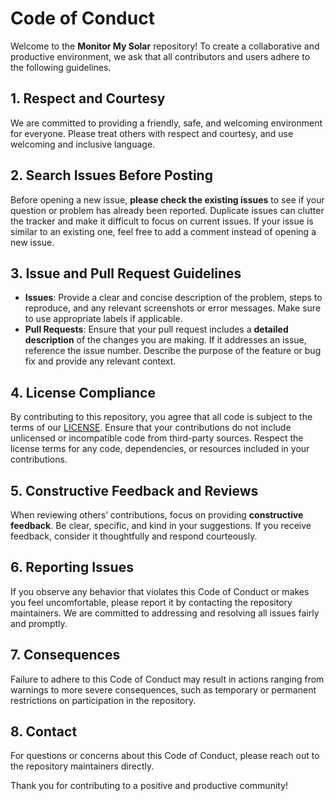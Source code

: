 # Code of Conduct

Welcome to the **Monitor My Solar** repository! To create a collaborative and productive environment, we ask that all contributors and users adhere to the following guidelines. 

## 1. Respect and Courtesy

We are committed to providing a friendly, safe, and welcoming environment for everyone. Please treat others with respect and courtesy, and use welcoming and inclusive language.

## 2. Search Issues Before Posting

Before opening a new issue, **please check the existing issues** to see if your question or problem has already been reported. Duplicate issues can clutter the tracker and make it difficult to focus on current issues. If your issue is similar to an existing one, feel free to add a comment instead of opening a new issue.

## 3. Issue and Pull Request Guidelines

- **Issues**: Provide a clear and concise description of the problem, steps to reproduce, and any relevant screenshots or error messages. Make sure to use appropriate labels if applicable.
- **Pull Requests**: Ensure that your pull request includes a **detailed description** of the changes you are making. If it addresses an issue, reference the issue number. Describe the purpose of the feature or bug fix and provide any relevant context.

## 4. License Compliance

By contributing to this repository, you agree that all code is subject to the terms of our [LICENSE](../LICENSE). Ensure that your contributions do not include unlicensed or incompatible code from third-party sources. Respect the license terms for any code, dependencies, or resources included in your contributions.

## 5. Constructive Feedback and Reviews

When reviewing others’ contributions, focus on providing **constructive feedback**. Be clear, specific, and kind in your suggestions. If you receive feedback, consider it thoughtfully and respond courteously.

## 6. Reporting Issues

If you observe any behavior that violates this Code of Conduct or makes you feel uncomfortable, please report it by contacting the repository maintainers. We are committed to addressing and resolving all issues fairly and promptly.

## 7. Consequences

Failure to adhere to this Code of Conduct may result in actions ranging from warnings to more severe consequences, such as temporary or permanent restrictions on participation in the repository.

## 8. Contact

For questions or concerns about this Code of Conduct, please reach out to the repository maintainers directly.

Thank you for contributing to a positive and productive community!
